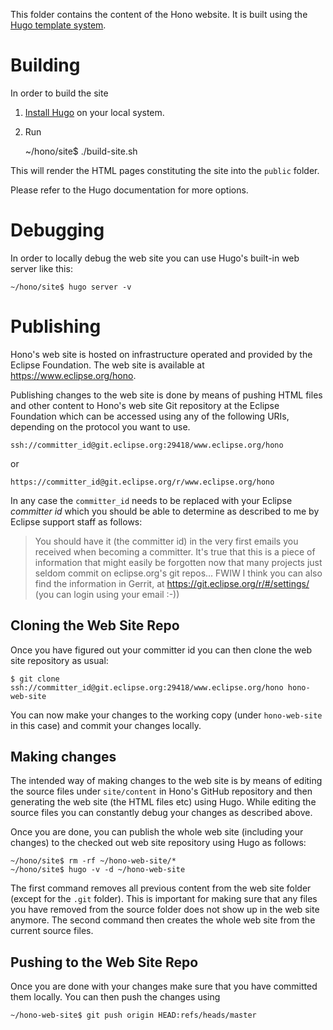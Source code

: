 This folder contains the content of the Hono website.
It is built using the [Hugo template system](https://gohugo.io).

# Building

In order to build the site

1. [Install Hugo](https://gohugo.io/overview/installing/) on your local system.
2. Run

    ~/hono/site$ ./build-site.sh

This will render the HTML pages constituting the site into the `public` folder.

Please refer to the Hugo documentation for more options.

# Debugging

In order to locally debug the web site you can use Hugo's built-in web server like this:

    ~/hono/site$ hugo server -v

# Publishing

Hono's web site is hosted on infrastructure operated and provided by the Eclipse Foundation.
The web site is available at https://www.eclipse.org/hono.

Publishing changes to the web site is done by means of pushing HTML files and other content to Hono's
web site Git repository at the Eclipse Foundation which can be accessed using any of the following URIs, depending on the protocol you want to use.

`ssh://committer_id@git.eclipse.org:29418/www.eclipse.org/hono`

or

`https://committer_id@git.eclipse.org/r/www.eclipse.org/hono`

In any case the `committer_id` needs to be replaced with your Eclipse *committer id* which you should be able to determine as described to me by Eclipse support staff as follows:

> You should have it (the committer id) in the very first emails you received when becoming a committer. It's true that this is a piece of information that might easily be forgotten now that many projects just seldom commit on eclipse.org's git repos...
FWIW I think you can also find the information in Gerrit, at https://git.eclipse.org/r/#/settings/ (you can login using your email :-))

## Cloning the Web Site Repo

Once you have figured out your committer id you can then clone the web site repository as usual:

    $ git clone ssh://committer_id@git.eclipse.org:29418/www.eclipse.org/hono hono-web-site

You can now make your changes to the working copy (under `hono-web-site` in this case) and commit your changes locally.

## Making changes

The intended way of making changes to the web site is by means of editing the source files under `site/content` in Hono's GitHub repository and then generating the web site (the HTML files etc) using Hugo.
While editing the source files you can constantly debug your changes as described above.

Once you are done, you can publish the whole web site (including your changes) to the checked out web site repository using Hugo as follows:

    ~/hono/site$ rm -rf ~/hono-web-site/*
    ~/hono/site$ hugo -v -d ~/hono-web-site

The first command removes all previous content from the web site folder (except for the `.git` folder). This is important for making sure that any files you have removed from the source folder does not show up in the web site anymore. The second command then creates the whole web site from the current source files.

## Pushing to the Web Site Repo

Once you are done with your changes make sure that you have committed them locally. You can then push the changes using

    ~/hono-web-site$ git push origin HEAD:refs/heads/master
